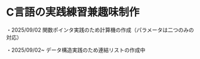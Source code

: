 # C言語の実践練習兼趣味制作

・2025/09/02
  関数ポインタ実践のため計算機の作成（パラメータは二つのみの対応）

・2025/09/02~
  データ構造実践のため連結リストの作成中
